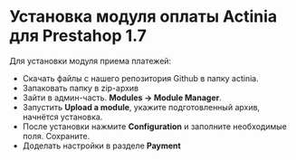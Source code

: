 # Установка модуля оплаты Actinia для Prestahop 1.7
Для установки модуля приема платежей:
- Скачать файлы с нашего репозитория Github в папку actinia.
- Запаковать папку в zip-архив
- Зайти в админ-часть. **Modules -> Module Manager**.
- Запустить **Upload a module**, укажите подготовленный архив, начнётся установка.
- После установки нажмите **Configuration** и заполните необходимые поля. Сохраните.
- Доделать настройки в разделе **Payment**   

 